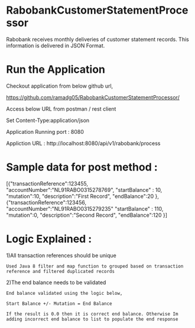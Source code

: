 # RabobankCustomerStatementProcessor

  Rabobank receives monthly deliveries of customer statement records. This information is delivered in JSON Format.

# Run the Application

Checkout application from below github url,

https://github.com/ramadg05/RabobankCustomerStatementProcessor/

Access below URL from postman / rest client

Set Content-Type:application/json

Application Running port : 8080

Appliction URL : http://localhost:8080/api/v1/rabobank/process

# Sample data for post method :

[{"transactionReference":123455, "accountNumber":"NL91RABO0315278769", "startBalance" : 10, "mutation":10, "description":"First Record", "endBalance":20 }, {"transactionReference":123456, "accountNumber":"NL91RABO0315279235" "startBalance" : 110, "mutation":0, "description":"Second Record", "endBalance":120 }]

# Logic Explained :

1)All transaction references should be unique
  
    Used Java 8 filter and map function to grouped based on transaction reference and filtered duplicated records 
  
2)The end balance needs to be validated

    End balance validated using the logic below,
  
    Start Balance +/- Mutation = End Balance
  
    If the result is 0.0 then it is correct end balance. Otherwise Im adding incorrect end balance to list to populate the end response
    
